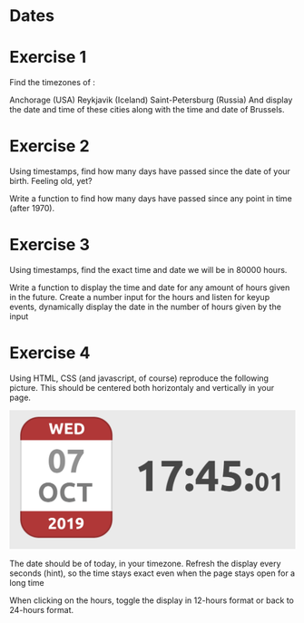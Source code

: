 # Dates


# Exercise 1
Find the timezones of :

Anchorage (USA)
Reykjavik (Iceland)
Saint-Petersburg (Russia)
And display the date and time of these cities along with the time and date of Brussels.

# Exercise 2
Using timestamps, find how many days have passed since the date of your birth. Feeling old, yet?

Write a function to find how many days have passed since any point in time (after 1970).

# Exercise  3
Using timestamps, find the exact time and date we will be in 80000 hours.

Write a function to display the time and date for any amount of hours given in the future. Create a number input for the hours and listen for keyup events, dynamically display the date in the number of hours given by the input


# Exercise  4
Using HTML, CSS (and javascript, of course) reproduce the following picture. This should be centered both horizontaly and vertically in your page.

![alt text](assets/img/layoutexercise.png)

The date should be of today, in your timezone. Refresh the display every seconds (hint), so the time stays exact even when the page stays open for a long time

When clicking on the hours, toggle the display in 12-hours format or back to 24-hours format.